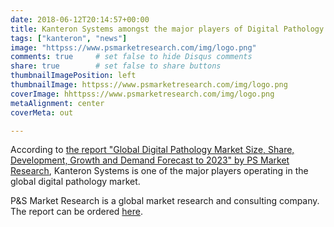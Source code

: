 ```yaml
---
date: 2018-06-12T20:14:57+00:00
title: Kanteron Systems amongst the major players of Digital Pathology
tags: ["kanteron", "news"]
image: "httpss://www.psmarketresearch.com/img/logo.png"
comments: true     # set false to hide Disqus comments
share: true        # set false to share buttons
thumbnailImagePosition: left
thumbnailImage: httpss://www.psmarketresearch.com/img/logo.png
coverImage: hhttpss://www.psmarketresearch.com/img/logo.png
metaAlignment: center
coverMeta: out

---
```

According to [the report "Global Digital Pathology Market Size, Share, Development, Growth and Demand Forecast to 2023" by PS Market Research](httpss://www.psmarketresearch.com/market-analysis/digital-pathology-market), Kanteron Systems is one of the major players operating in the global digital pathology market.

<!--more-->

P&S Market Research is a global market research and consulting company. The report can be ordered [here](httpss://www.psmarketresearch.com/market-analysis/digital-pathology-market/report-sample).

